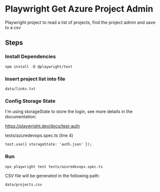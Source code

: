 # Playwright Get Azure Project Admin

Playwright project to read a list of projects, find the project admin and save to a csv

## Steps

### Install Dependencies

```
npm install -D @playwright/test
```

### Insert project list into file

```
data/links.txt
```

### Config Storage State

I'm using storageState to store the login, see more details in the documentation:

https://playwright.dev/docs/test-auth

tests/azuredevops.spec.ts (line 4)
```
test.use({ storageState: 'auth.json' });
```

### Run

```
npx playwright test tests/azuredevops.spec.ts
```

CSV file will be generated in the following path:

```
data/projects.csv
```
